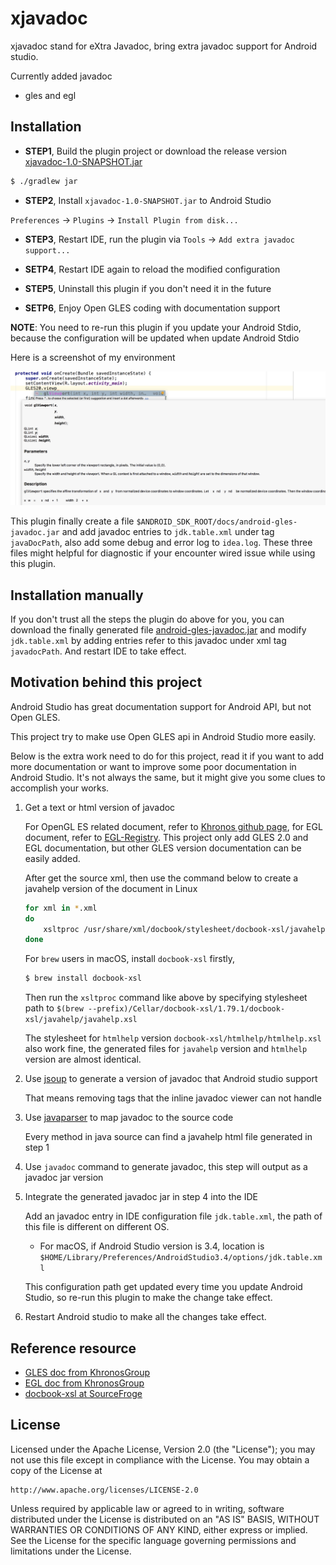 xjavadoc
========

xjavadoc stand for eXtra Javadoc, bring extra javadoc support for Android studio.

Currently added javadoc

* gles and egl

Installation
------

* **STEP1**, Build the plugin project or download the release version [xjavadoc-1.0-SNAPSHOT.jar](release/xjavadoc-1.0-SNAPSHOT.jar)
```sh
$ ./gradlew jar
```
* **STEP2**, Install `xjavadoc-1.0-SNAPSHOT.jar` to Android Studio

`Preferences` -> `Plugins` -> `Install Plugin from disk...`

* **STEP3**, Restart IDE, run the plugin via `Tools` -> `Add extra javadoc support...`

* **SETP4**, Restart IDE again to reload the modified configuration

* **STEP5**, Uninstall this plugin if you don't need it in the future

* **SETP6**, Enjoy Open GLES coding with documentation support

__NOTE__: You need to re-run this plugin if you update your Android Stdio, because the configuration will be updated when update Android Stdio

Here is a screenshot of my environment

![gles2](gles2.png)

This plugin finally create a file `$ANDROID_SDK_ROOT/docs/android-gles-javadoc.jar` and add javadoc entries to `jdk.table.xml` under tag `javaDocPath`, also add some debug and error log to `idea.log`. These three files might helpful for diagnostic if your encounter wired issue while using this plugin.

Installation manually
------

If you don't trust all the steps the plugin do above for you, you can download the finally generated file [android-gles-javadoc.jar](release/android-gles-javadoc.jar) and modify `jdk.table.xml` by adding entries refer to this javadoc under xml tag `javadocPath`. And restart IDE to take effect.

Motivation behind this project
------
Android Studio has great documentation support for Android API, but not Open GLES.

This project try to make use Open GLES api in Android Studio more easily.

Below is the extra work need to do for this project, read it if you want to add more documentation or want to improve some poor documentation in Android Studio. It's not always the same, but it might give you some clues to accomplish your works.

1. Get a text or html version of javadoc
   
   For OpenGL ES related document, refer to [Khronos github page](https://github.com/KhronosGroup), for EGL document, refer to [EGL-Registry](https://github.com/KhronosGroup/EGL-Registry).
   This project only add GLES 2.0 and EGL documentation, but other GLES version documentation can be easily added.
   
   After get the source xml, then use the command below to create a javahelp version of the document in Linux
   
   ```sh
   for xml in *.xml
   do 
       xsltproc /usr/share/xml/docbook/stylesheet/docbook-xsl/javahelp/javahelp.xsl $xml && mv -vf index.html ${xml//.xml}.html
   done
   ```
   
   For `brew` users in macOS, install `docbook-xsl` firstly, 
   ```sh
   $ brew install docbook-xsl
   ```
   Then run the `xsltproc` command like above by specifying stylesheet path to `$(brew --prefix)/Cellar/docbook-xsl/1.79.1/docbook-xsl/javahelp/javahelp.xsl`
   
   The stylesheet for `htmlhelp` version `docbook-xsl/htmlhelp/htmlhelp.xsl` also work fine, the generated files for `javahelp` version and `htmlhelp` version are almost identical.

2. Use [jsoup](https://jsoup.org/) to generate a version of javadoc that Android studio support

   That means removing tags that the inline javadoc viewer can not handle

3. Use [javaparser](https://github.com/javaparser/javaparser) to map javadoc to the source code

   Every method in java source can find a javahelp html file generated in step 1
   
4. Use `javadoc` command to generate javadoc, this step will output as a javadoc jar version

5. Integrate the generated javadoc jar in step 4 into the IDE

   Add an javadoc entry in IDE configuration file `jdk.table.xml`, the path of this file is different on different OS.
   
   * For macOS, if Android Studio version is 3.4, location is `$HOME/Library/Preferences/AndroidStudio3.4/options/jdk.table.xml
`
   
   This configuration path get updated every time you update Android Studio, so re-run this plugin to make the change take effect.
   
6. Restart Android studio to make all the changes take effect.

Reference resource
------
* [GLES doc from KhronosGroup](https://github.com/KhronosGroup/OpenGL-Refpages)
* [EGL doc from KhronosGroup](https://github.com/KhronosGroup/EGL-Registry)
* [docbook-xsl at SourceFroge](https://sourceforge.net/projects/docbook/files/docbook-xsl/)


License
--------
Licensed under the Apache License, Version 2.0 (the "License");
you may not use this file except in compliance with the License.
You may obtain a copy of the License at

    http://www.apache.org/licenses/LICENSE-2.0

Unless required by applicable law or agreed to in writing, software
distributed under the License is distributed on an "AS IS" BASIS,
WITHOUT WARRANTIES OR CONDITIONS OF ANY KIND, either express or implied.
See the License for the specific language governing permissions and
limitations under the License.